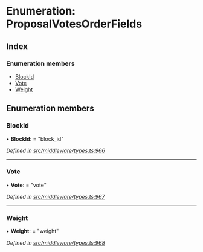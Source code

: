 # Enumeration: ProposalVotesOrderFields

## Index

### Enumeration members

* [BlockId](middleware.proposalvotesorderfields.md#blockid)
* [Vote](middleware.proposalvotesorderfields.md#vote)
* [Weight](middleware.proposalvotesorderfields.md#weight)

## Enumeration members

###  BlockId

• **BlockId**: = "block_id"

*Defined in [src/middleware/types.ts:966](https://github.com/PolymathNetwork/polymesh-sdk/blob/6d34df1/src/middleware/types.ts#L966)*

___

###  Vote

• **Vote**: = "vote"

*Defined in [src/middleware/types.ts:967](https://github.com/PolymathNetwork/polymesh-sdk/blob/6d34df1/src/middleware/types.ts#L967)*

___

###  Weight

• **Weight**: = "weight"

*Defined in [src/middleware/types.ts:968](https://github.com/PolymathNetwork/polymesh-sdk/blob/6d34df1/src/middleware/types.ts#L968)*
